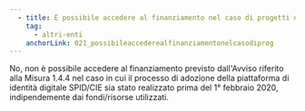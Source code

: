 ```yaml
---
  - title: È possibile accedere al finanziamento nel caso di progetti di integrazione di SPID e CIE in data antecedente al 1° febbraio 2020?
    tag:
      - altri-enti
    anchorLink: 021_possibileaccederealfinanziamentonelcasodiprog
---
```


No, non è possibile accedere al finanziamento previsto dall'Avviso riferito alla Misura 1.4.4 nel caso in cui il processo di adozione della piattaforma di identità digitale SPID/CIE sia stato realizzato prima del 1° febbraio 2020, indipendemente dai fondi/risorse utilizzati.